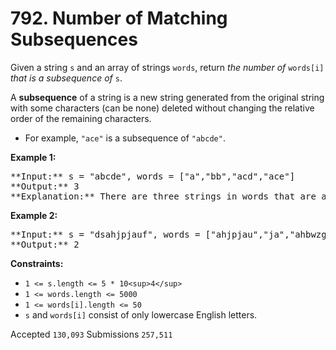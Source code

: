 # 792. Number of Matching Subsequences

Given a string `s` and an array of strings `words`, return _the number of_ `words[i]` _that is a subsequence of_ `s`.

A **subsequence** of a string is a new string generated from the original string with some characters (can be none) deleted without changing the relative order of the remaining characters.

* For example, `"ace"` is a subsequence of `"abcde"`.

**Example 1:**

<pre>
**Input:** s = "abcde", words = ["a","bb","acd","ace"]
**Output:** 3
**Explanation:** There are three strings in words that are a subsequence of s: "a", "acd", "ace".
</pre>

**Example 2:**

<pre>
**Input:** s = "dsahjpjauf", words = ["ahjpjau","ja","ahbwzgqnuk","tnmlanowax"]
**Output:** 2
</pre>

**Constraints:**

* `1 <= s.length <= 5 * 10<sup>4</sup>`
* `1 <= words.length <= 5000`
* `1 <= words[i].length <= 50`
* `s` and `words[i]` consist of only lowercase English letters.

Accepted `130,093` Submissions `257,511`
